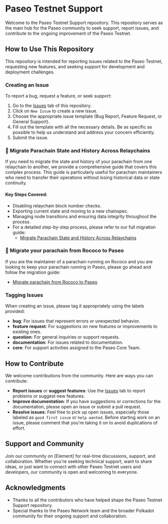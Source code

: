 # Paseo Testnet Support

Welcome to the Paseo Testnet Support repository. This repository serves as the main hub for the Paseo community to seek support, report issues, and contribute to the ongoing improvement of the Paseo Testnet.

## How to Use This Repository

This repository is intended for reporting issues related to the Paseo Testnet, requesting new features, and seeking support for development and deployment challenges.

### Creating an Issue

To report a bug, request a feature, or seek support:

1. Go to the [Issues](https://github.com/paseo-network/support/issues) tab of this repository.
2. Click on `New Issue` to create a new issue.
3. Choose the appropriate issue template (Bug Report, Feature Request, or General Support).
4. Fill out the template with all the necessary details. Be as specific as possible to help us understand and address your concern efficiently.
5. Submit the issue.

### 🧳 Migrate Parachain State and History Across Relaychains
If you need to migrate the state and history of your parachain from one relaychain to another, we provide a comprehensive guide that covers this complex process. This guide is particularly useful for parachain maintainers who need to transfer their operations without losing historical data or state continuity.

#### Key Steps Covered:

- Disabling relaychain block number checks.
- Exporting current state and moving to a new chainspec.
- Managing node transitions and ensuring data integrity throughout the process.
- For a detailed step-by-step process, please refer to our full migration guide: 
    - [Migrate Parachain State and History Across Relaychains](https://hackmd.io/@4Zchucf_QeG8XyIumgx7Dg/rJ2pD_7XA)

### 🧳 Migrate your parachain from Rococo to Paseo

If you are the maintainer of a parachain running on Rococo and you are looking 
to keep your parachain running in Paseo, please go ahead and follow the migration guide: 

- [Migrate parachain from Rococo to Paseo](docs/rococo_migration.md)

### Tagging Issues

When creating an issue, please tag it appropriately using the labels provided:

- **bug**: For issues that represent errors or unexpected behavior.
- **feature request**: For suggestions on new features or improvements to existing ones.
- **question**: For general inquiries or support requests.
- **documentation**: For issues related to documentation.
- **core**: For support activities assigned to the Paseo Core Team.

## How to Contribute

We welcome contributions from the community. Here are ways you can contribute:

- **Report issues** or **suggest features**: Use the [Issues](https://github.com/paseo-network/support/issues) tab to report problems or suggest new features.
- **Improve documentation**: If you have suggestions or corrections for the documentation, please open an issue or submit a pull request.
- **Resolve issues**: Feel free to pick up open issues, especially those labeled as `good first issue` or `help wanted`. Before starting work on an issue, please comment that you're taking it on to avoid duplications of effort.

## Support and Community

Join our community on [Element] for real-time discussions, support, and collaboration. Whether you're seeking technical support, want to share ideas, or just want to connect with other Paseo Testnet users and developers, our community is open and welcoming to everyone.

## Acknowledgments

- Thanks to all the contributors who have helped shape the Paseo Testnet Support repository.
- Special thanks to the Paseo Network team and the broader Polkadot community for their ongoing support and collaboration.
